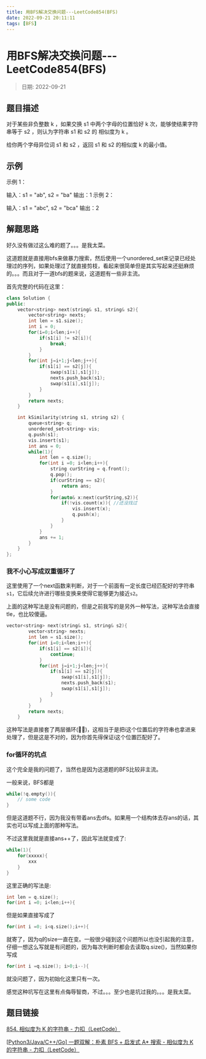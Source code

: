 ```yaml
---
title: 用BFS解决交换问题---LeetCode854(BFS)
date: 2022-09-21 20:11:11
tags: [BFS]
---
```

# 用BFS解决交换问题---LeetCode854(BFS)
> 日期: 2022-09-21

## 题目描述
对于某些非负整数 k ，如果交换 s1 中两个字母的位置恰好 k 次，能够使结果字符串等于 s2 ，则认为字符串 s1 和 s2 的 相似度为 k 。

给你两个字母异位词 s1 和 s2 ，返回 s1 和 s2 的相似度 k 的最小值。
## 示例
示例 1：

输入：s1 = "ab", s2 = "ba"
输出：1
示例 2：

输入：s1 = "abc", s2 = "bca"
输出：2
    
## 解题思路

好久没有做过这么难的题了。。。是我太菜。

这道题就是直接用bfs来做暴力搜索，然后使用一个unordered_set来记录已经处理过的序列，如果处理过了就直接剪枝，看起来很简单但是其实写起来还挺麻烦的。。。而且对于一道bfs的题来说，这道题有一些非主流。

首先完整的代码在这里：

```cpp
class Solution {
public:
    vector<string> next(string& s1, string& s2){
        vector<string> nexts;
        int len = s1.size();
        int i = 0;
        for(i=0;i<len;i++){
            if(s1[i] != s2[i]){
                break;
            }
        }
        for(int j=i+1;j<len;j++){
            if(s1[i] == s2[j]){
                swap(s1[i],s1[j]);
                nexts.push_back(s1);
                swap(s1[i],s1[j]);
            }
        }
        return nexts;
    }

    int kSimilarity(string s1, string s2) {
        queue<string> q;
        unordered_set<string> vis;
        q.push(s1);
        vis.insert(s1);
        int ans = 0;
        while(1){
            int len = q.size();
            for(int i =0; i<len;i++){
                string curString = q.front();
                q.pop();
                if(curString == s2){
                    return ans;
                }
                for(auto& x:next(curString,s2)){
                    if(!vis.count(x)){ //还没找过
                        vis.insert(x);
                        q.push(x);
                    }
                }
            }
            ans += 1;
        }
    }
};
```

### 我不小心写成双重循环了

这里使用了一个next函数来判断，对于一个前面有一定长度已经匹配好的字符串`s1`，它后续允许进行哪些变换来使得它能够更为接近`s2`。

上面的这种写法是没有问题的，但是之前我写的是另外一种写法，这种写法会直接tle，也比较傻逼。

```cpp
vector<string> next(string& s1, string& s2){
        vector<string> nexts;
        int len = s1.size();
        for(int i=0;i<len;i++){
            if(s1[i] == s2[i]){
                continue;
            }
            for(int j=i+1;j<len;j++){
                if(s1[i] == s2[j]){
                    swap(s1[i],s1[j]);
                    nexts.push_back(s1);
                    swap(s1[i],s1[j]);
                }
            }
        }
        return nexts;
    }
```

这种写法是直接套了两层循环(🙅‍♂️)，这相当于是把i这个位置后的字符串也拿进来处理了，但是这是不对的，因为你首先得保证i这个位置匹配好了。

### for循环的坑点

这个完全是我的问题了，当然也是因为这道题的BFS比较非主流。

一般来说，BFS都是

```cpp
while(!q.empty()){
	// some code
}
```

但是这道题不行，因为我没有带着ans去dfs。如果用一个结构体去存ans的话，其实也可以写成上面的那种写法。

不过这里我就是直接ans++了，因此写法就变成了:

```cpp
while(1){
	for(xxxxx){
		xxx
	}
}
```

这里正确的写法是:

```cpp
int len = q.size();
for(int i =0; i<len;i++){
```

但是如果直接写成了

```cpp
for(int i =0; i<q.size();i++){
```

就寄了，因为q的size一直在变。一般很少碰到这个问题所以也没引起我的注意，仔细一想这么写就是有问题的，因为每次判断时都会去读取q.size()，当然如果你写成

```cpp
for(int i =q.size(); i>0;i--){
```

就没问题了，因为初始化这里只有一次。

感觉这种坑写在这里有点侮辱智商，不过。。。至少也是坑过我的。。。是我太菜。




## 题目链接

[854. 相似度为 K 的字符串 - 力扣（LeetCode）](https://leetcode.cn/problems/k-similar-strings/)

[[Python3/Java/C++/Go\] 一题双解：朴素 BFS + 启发式 A* 搜索 - 相似度为 K 的字符串 - 力扣（LeetCode）](https://leetcode.cn/problems/k-similar-strings/solution/-by-lcbin-snnw/)



